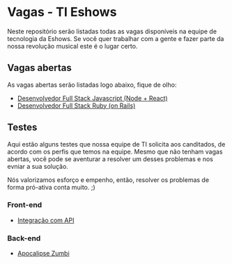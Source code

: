 # Vagas - TI Eshows

Neste repositório serão listadas todas as vagas disponíveis na equipe de tecnologia da Eshows.
Se você quer trabalhar com a gente e fazer parte da nossa revolução musical este é o lugar certo.

## Vagas abertas

As vagas abertas serão listadas logo abaixo, fique de olho:

  * [Desenvolvedor Full Stack Javascript (Node + React)](/vagas/front-end.md)
  * [Desenvolvedor Full Stack Ruby (on Rails)](/vagas/back-zombies.md)

## Testes

Aqui estão alguns testes que nossa equipe de TI solicita aos canditados, de acordo com os perfis que temos na equipe.
Mesmo que não tenham vagas abertas, você pode se aventurar a resolver um desses problemas e nos evniar a sua solução.

Nós valorizamos esforço e empenho, então, resolver os problemas de forma pró-ativa conta muito. ;)

### Front-end

  * [Integração com API](https://github.com/eshows/front-videos)

### Back-end
  * [Apocalipse Zumbi](https://github.com/eshows/back-zombies)
